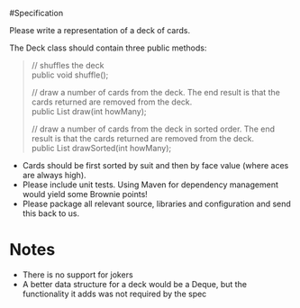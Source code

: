 #Specification

Please write a representation of a deck of cards.

The Deck class should contain three public methods:

>// shuffles the deck  
>public void shuffle();
>
>// draw a number of cards from the deck.  The end result is that the cards returned are removed from the deck.  
>public List<Card> draw(int howMany);
>
>// draw a number of cards from the deck in sorted order.  The end result is that the cards returned are removed from the
>deck.  
>public List<Card> drawSorted(int howMany);

* Cards should be first sorted by suit and then by face value (where aces are always high).
* Please include unit tests. Using Maven for dependency management would yield some Brownie points!
* Please package all relevant source, libraries and configuration and send this back to us.


# Notes

* There is no support for jokers
* A better data structure for a deck would be a Deque, but the functionality it adds was not required by the spec
